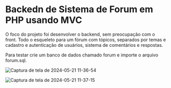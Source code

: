 <h1> Backedn de Sistema de Forum em PHP usando MVC </h1>

O foco do projeto foi desenvolver o backend, sem preocupação com o front. 
Todo o esqueleto para um fórum com tópicos, separados por temas e cadastro e autenticação de usuários,
sistema de comentários e respostas.

Para testar crie um banco de dados chamado forum e importe o arquivo forum.sql.

![Captura de tela de 2024-05-21 11-36-54](https://github.com/Lukasrangel/BackEnd-Sistema-de-F-rum/assets/103273579/52bb2922-c93f-4786-ba11-d2dd42fc5b13)


![Captura de tela de 2024-05-21 11-37-15](https://github.com/Lukasrangel/BackEnd-Sistema-de-F-rum/assets/103273579/97db80e9-d9c2-41bd-bc88-5476c9dec414)
